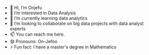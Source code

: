 - 👋 Hi, I’m Onjefu
- 👀 I’m interested in Data Analysis
- 🌱 I’m currently learning data analytics
- 💞️ I’m looking to collaborate on big data projects with data analyst experts
- 📫 You can reach me here.
- 😄 Pronouns: On-Jefoo
- ⚡ Fun fact: I have a master's degree in Mathematics

<!---
onjefu/onjefu is a ✨ special ✨ repository because its `README.md` (this file) appears on your GitHub profile.
You can click the Preview link to take a look at your changes.
--->
